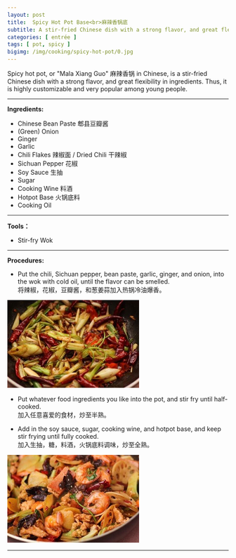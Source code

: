 ```yaml
---
layout: post
title:  Spicy Hot Pot Base<br>麻辣香锅底
subtitle: A stir-fried Chinese dish with a strong flavor, and great flexibility in ingredients.
categories: [ entrée ]
tags: [ pot, spicy ]
bigimg: /img/cooking/spicy-hot-pot/0.jpg
---
```


Spicy hot pot, or "Mala Xiang Guo" 麻辣香锅 in Chinese, is a stir-fried Chinese dish with a strong flavor, and great flexibility in ingredients. Thus, it is highly customizable and very popular among young people.

---

**Ingredients:**

- Chinese Bean Paste 郫县豆瓣酱
- (Green) Onion
- Ginger
- Garlic
- Chili Flakes 辣椒面 / Dried Chili 干辣椒
- Sichuan Pepper 花椒
- Soy Sauce 生抽
- Sugar
- Cooking Wine 料酒
- Hotpot Base 火锅底料
- Cooking Oil

---

**Tools：**

- Stir-fry Wok

---

**Procedures:**

- Put the chili, Sichuan pepper, bean paste, garlic, ginger, and onion, into the wok with cold oil, until the flavor can be smelled.<br>将辣椒，花椒，豆瓣酱，和葱姜蒜加入热锅冷油爆香。

![spice](/img/cooking/spicy-hot-pot/1.jpg)

- Put whatever food ingredients you like into the pot, and stir fry until half-cooked.<br>加入任意喜爱的食材，炒至半熟。

- Add in the soy sauce, sugar, cooking wine, and hotpot base, and keep stir frying until fully cooked.<br>加入生抽，糖，料酒，火锅底料调味，炒至全熟。

![done](/img/cooking/spicy-hot-pot/2.jpg)

---